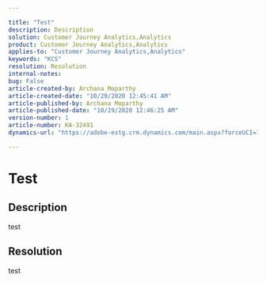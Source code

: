 ```yaml
---

title: "Test"  
description: Description  
solution: Customer Journey Analytics,Analytics  
product: Customer Journey Analytics,Analytics  
applies-to: "Customer Journey Analytics,Analytics"  
keywords: "KCS"  
resolution: Resolution  
internal-notes:   
bug: False  
article-created-by: Archana Moparthy  
article-created-date: "10/29/2020 12:45:41 AM"  
article-published-by: Archana Moparthy  
article-published-date: "10/29/2020 12:46:25 AM"  
version-number: 1  
article-number: KA-32491  
dynamics-url: "https://adobe-estg.crm.dynamics.com/main.aspx?forceUCI=1&pagetype=entityrecord&etn=knowledgearticle&id=ae9ad70d-8019-eb11-a813-000d3a370a19"

---
```


# Test

## Description

test

## Resolution

test
